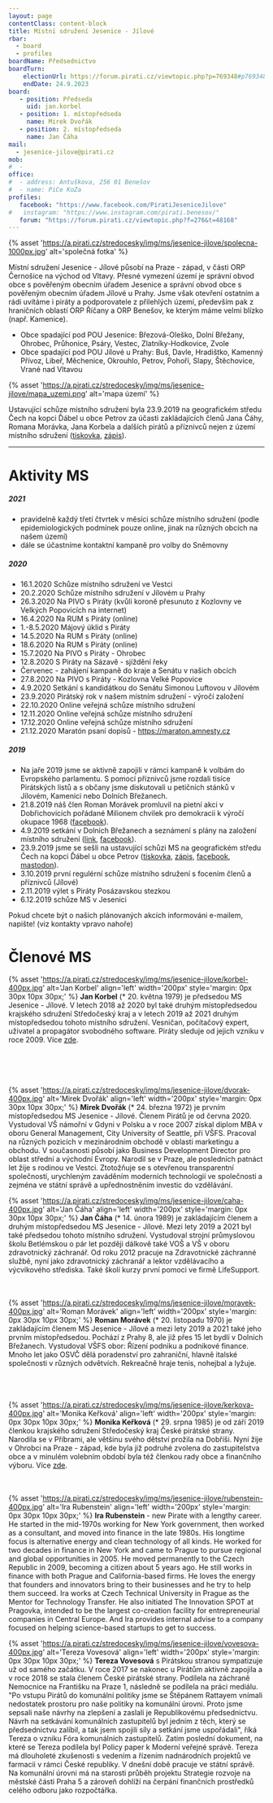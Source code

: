 ```yaml
---
layout: page
contentClass: content-block
title: Místní sdružení Jesenice - Jílové
rbar:
  - board
  - profiles
boardName: Předsednictvo
boardTurn:
    electionUrl: https://forum.pirati.cz/viewtopic.php?p=769348#p769348
    endDate: 24.9.2023
board:
   - position: Předseda
     uid: jan.korbel
   - position: 1. místopředseda
     name: Mirek Dvořák
   - position: 2. místopředseda
     name: Jan Čáha
mail: 
  - jesenice-jilove@pirati.cz
mob:
#  -
office:
#  - address: Antuškova, 256 01 Benešov
#  - name: PiCe KoZa 
profiles:
   facebook: "https://www.facebook.com/PiratiJeseniceJilove"
#   instagram: "https://www.instagram.com/pirati.benesov/"
   forum: "https://forum.pirati.cz/viewtopic.php?f=276&t=48168"
---
```


{% asset 'https://a.pirati.cz/stredocesky/img/ms/jesenice-jilove/spolecna-1000px.jpg' alt='společná fotka' %}

Místní sdružení Jesenice - Jílové působí na Praze - západ, v části ORP Černošice na východ od Vltavy. Přesné vymezení území je správní obvod obce s pověřeným obecním úřadem Jesenice a správní obvod obce s pověřeným obecním úřadem Jílové u Prahy. Jsme však otevření ostatním a rádi uvítáme i piráty a podporovatele z přilehlých území, především pak z hraničních oblastí ORP Říčany a ORP Benešov, ke kterým máme velmi blízko (např. Kamenice).

* Obce spadající pod POU Jesenice: Březová-Oleško, Dolní Břežany, Ohrobec, Průhonice, Psáry, Vestec, Zlatníky-Hodkovice, Zvole
* Obce spadající pod POU Jílové u Prahy: Buš, Davle, Hradištko, Kamenný Přívoz, Libeř, Měchenice, Okrouhlo, Petrov, Pohoří, Slapy, Štěchovice, Vrané nad Vltavou

{% asset 'https://a.pirati.cz/stredocesky/img/ms/jesenice-jilove/mapa_uzemi.png' alt='mapa území' %}

Ustavující schůze místního sdružení byla 23.9.2019 na geografickém středu Čech na kopci Ďábel u obce Petrov za účasti zakládajících členů Jana Čáhy, Romana Morávka, Jana Korbela a dalších pirátů a příznivců nejen z území místního sdružení ([tiskovka](https://stredocesky.pirati.cz/aktuality/stredocesti-pirati-ovladli-geometricky-stred-cech.html), [zápis](https://forum.pirati.cz/viewtopic.php?p=638856#p638856)).

<hr>

# Aktivity MS

##### 2021

* pravidelně každý třetí čtvrtek v měsíci schůze místního sdružení (podle epidemiologických podmínek pouze online, jinak na různých obcích na našem území)
* dále se účastníme kontaktní kampaně pro volby do Sněmovny

##### 2020

* 16.1.2020 Schůze místního sdružení ve Vestci
* 20.2.2020 Schůze místního sdružení v Jílovém u Prahy
* 26.3.2020 Na PIVO s Piráty (kvůli koroně přesunuto z Kozlovny ve Velkých Popovicích na internet)
* 16.4.2020 Na RUM s Piráty (online)
* 1.-8.5.2020 Májový úklid s Piráty
* 14.5.2020 Na RUM s Piráty (online)
* 18.6.2020 Na RUM s Piráty (online)
* 15.7.2020 Na PIVO s Piráty - Ohrobec
* 12.8.2020 S Piráty na Sázavě - sjíždění řeky
* Červenec - zahájení kampaně do kraje a Senátu v našich obcích
* 27.8.2020 Na PIVO s Piráty - Kozlovna Velké Popovice
* 4.9.2020 Setkání s kandidátkou do Senátu Simonou Luftovou v Jílovém
* 23.9.2020 Pirátský rok v našem místním sdružení - výročí založení
* 22.10.2020 Online veřejná schůze místního sdružení
* 12.11.2020 Online veřejná schůze místního sdružení
* 17.12.2020 Online veřejná schůze místního sdružení
* 21.12.2020 Maratón psaní dopisů - https://maraton.amnesty.cz

##### 2019

* Na jaře 2019 jsme se aktivně zapojili v rámci kampaně k volbám do Evropského parlamentu. S pomocí příznivců jsme rozdali tisíce Pirátských listů a s občany jsme diskutovali u petičních stánků v Jílovém, Kamenici nebo Dolních Břežanech.
* 21.8.2019 náš člen Roman Morávek promluvil na pietní akci v Dobřichovicích pořádané Milionem chvilek pro demokracii k výročí okupace 1968 ([facebook](https://www.facebook.com/events/418468138879367/)).
* 4.9.2019 setkání v Dolních Břežanech a seznámení s plány na založení místního sdružení ([link](https://forum.pirati.cz/viewtopic.php?p=634690#p634690), [facebook](https://www.facebook.com/PiratiJeseniceJilove/photos/a.106944940660467/124936418861319/?type=3&theater)).
* 23.9.2019 jsme se sešli na ustavující schůzi MS na geografickém středu Čech na kopci Ďábel u obce Petrov ([tiskovka](https://stredocesky.pirati.cz/aktuality/stredocesti-pirati-ovladli-geometricky-stred-cech.html), [zápis](https://forum.pirati.cz/viewtopic.php?p=638856#p638856), [facebook](https://www.facebook.com/PiratiJeseniceJilove/photos/a.106944940660467/132332434788384/?type=3&theater), [mastodon](https://kompost.cz/web/statuses/102847902045364049)).
* 3.10.2019 první regulérní schůze místního sdružení s focením členů a příznivců (Jílové)
* 2.11.2019 výlet s Piráty Posázavskou stezkou
* 6.12.2019 schůze MS v Jesenici

Pokud chcete být o našich plánovaných akcích informováni e-mailem, napište! (viz kontakty vpravo nahoře)

# Členové MS

{% asset 'https://a.pirati.cz/stredocesky/img/ms/jesenice-jilove/korbel-400px.jpg' alt='Jan Korbel' align='left' width='200px' style='margin: 0px 30px 10px 30px;' %} 
**Jan Korbel** (* 20. května 1979) je předsedou MS Jesenice - Jílové. V letech 2018 až 2020 byl také druhým místopředsedou krajského sdružení Středočeský kraj a v letech 2019 až 2021 druhým místopředsedou tohoto místního sdružení. Vesničan, počítačový expert, uživatel a propagátor svobodného software. Piráty sleduje od jejich vzniku v roce 2009. Více <a href="{{ 'lide/jan-korbel/' | relative_url }}">zde</a>.<br><br><br><br><br>

{% asset 'https://a.pirati.cz/stredocesky/img/ms/jesenice-jilove/dvorak-400px.jpg' alt='Mirek Dvořák' align='left' width='200px' style='margin: 0px 30px 10px 30px;' %} 
**Mirek Dvořák** (* 24. března 1972) je prvním místopředsedou MS Jesenice - Jílové. Členem Pirátů je od června 2020. Vystudoval VŠ námořní v Gdyni v Polsku a v roce 2007 získal diplom MBA v oboru General Management, City University of Seattle, při VŠFS. Pracoval na různých pozicích v mezinárodním obchodě v oblasti marketingu a obchodu. V současnosti působí jako Business Development Director pro oblast střední a východní Evropy. Narodil se v Praze, ale posledních patnáct let žije s rodinou ve Vestci. Ztotožňuje se s otevřenou transparentní společností, urychleným zaváděním moderních technologií ve společnosti a zejména ve státní správě a upřednostněním investic do vzdělávání.<br>

{% asset 'https://a.pirati.cz/stredocesky/img/ms/jesenice-jilove/caha-400px.jpg' alt='Jan Čáha' align='left' width='200px' style='margin: 0px 30px 10px 30px;' %} 
**Jan Čáha** (* 14. února 1989) je zakládajícím členem a druhým místopředsedou MS Jesenice - Jílové. Mezi lety 2019 a 2021 byl také předsedou tohoto místního sdružení. Vystudoval strojní průmyslovou školu Betlémskou o pár let později dálkově také VOŠ a VŠ v oboru zdravotnický záchranář. Od roku 2012 pracuje na Zdravotnické záchranné službě, nyní jako zdravotnický záchranář a lektor vzdělávacího a výcvikového střediska. Také školí kurzy první pomoci ve firmě LifeSupport.<br><br><br>

{% asset 'https://a.pirati.cz/stredocesky/img/ms/jesenice-jilove/moravek-400px.jpg' alt='Roman Morávek' align='left' width='200px' style='margin: 0px 30px 10px 30px;' %} 
**Roman Morávek** (* 20. listopadu 1970) je zakládajícím členem MS Jesenice - Jílové a mezi lety 2019 a 2021 také jeho prvním místopředsedou. Pochází z Prahy 8, ale již přes 15 let bydlí v Dolních Břežanech. Vystudoval VŠFS obor: Řízení podniku a podnikové finance. Mnoho let jako OSVČ dělá poradenství pro zahraniční, hlavně italské společnosti v různých odvětvích. Rekreačně hraje tenis, nohejbal a lyžuje.<br><br><br><br>

{% asset 'https://a.pirati.cz/stredocesky/img/ms/jesenice-jilove/kerkova-400px.jpg' alt='Monika Keřková' align='left' width='200px' style='margin: 0px 30px 10px 30px;' %} 
**Monika Keřková** (* 29. srpna 1985) je od září 2019 členkou krajského sdružení Středočeský kraj České pirátské strany. Narodila se v Příbrami, ale většinu svého dětství prožila na Dobříši. Nyní žije v Ohrobci na Praze - západ, kde byla již podruhé zvolena do zastupitelstva obce a v minulém volebním období byla též členkou rady obce a finančního výboru. Více <a href="{{ 'lide/monika-kerkova' | relative_url }}">zde</a>.<br><br><br>

{% asset 'https://a.pirati.cz/stredocesky/img/ms/jesenice-jilove/rubenstein-400px.jpg' alt='Ira Rubenstein' align='left' width='200px' style='margin: 0px 30px 10px 30px;' %} **Ira Rubenstein** - new Pirate with a lengthy career. He started in the mid-1970s working for New York government, then worked as a consultant, and moved into finance in the late 1980s. His longtime focus is alternative energy and clean technology of all kinds. He worked for two decades in finance in New York and came to Prague to pursue regional and global opportunities in 2005.  He moved permanently to the Czech Republic in 2009, becoming a citizen about 5 years ago. He still works in finance with both Prague and California-based firms. He loves the energy that founders and innovators bring to their businesses and he try to help them succeed. Ira works at Czech Technical University in Prague as the Mentor for Technology Transfer. He also initiated The Innovation SPOT at Pragovka, intended to be the largest co-creation facility for entrepreneurial companies in Central Europe. And Ira provides internal advise to a company focused on helping science-based startups to get to success.<br>

{% asset 'https://a.pirati.cz/stredocesky/img/ms/jesenice-jilove/vovesova-400px.jpg' alt='Tereza Vovesová' align='left' width='200px' style='margin: 0px 30px 10px 30px;' %} **Tereza Vovesová** s Pirátskou stranou sympatizuje už od samého začátku. V roce 2017 se nakonec u Pirátům aktivně zapojila a v roce 2018 se stala členem České pirátské strany. Podílela na záchraně Nemocnice na Františku na Praze 1, následně se podílela na práci mediálu. "Po vstupu Pirátů do komunální politiky jsme se Štěpánem Rattayem vnímali nedostatek prostoru pro naše politiky na komunální úrovni. Proto jsme sepsali naše návrhy na zlepšení a zaslali je Republikovému předsednictvu. Návrh na setkávání komunálních zastupitelů byl jedním z těch, který se předsednictvu zalíbil, a tak jsem spojili síly a setkání jsme uspořádali", říká Tereza o vzniku Fóra komunálních zastupitelů. Zatím poslední dokument, na které se Tereza podílela byl Policy paper k Moderní veřejné správě. Tereza má dlouholeté zkušenosti s vedením a řízením nadnárodních projektů ve farmacii v rámci České republiky. V dnešní době pracuje ve státní správě. Na komunální úrovni má na starosti průběh projektu Strategie rozvoje na městské části Praha 5 a zároveň dohlíží na čerpání finančních prostředků celého odboru jako rozpočtářka.
